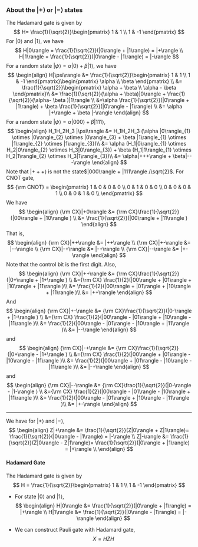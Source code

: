 ### About the $|+\rangle$ or $|-\rangle$ states

The Hadamard gate is given by
$$
H= \frac{1}{\sqrt{2}}\begin{pmatrix}
1 & 1 \\ 1 & -1
\end{pmatrix}
$$
For $|0\rangle$ and $|1\rangle$, we have
$$
H|0\rangle = \frac{1}{\sqrt{2}}(|0\rangle + |1\rangle) = |+\rangle \\
H|1\rangle = \frac{1}{\sqrt{2}}(|0\rangle - |1\rangle) = |-\rangle
$$
For a random state $|\psi\rangle = \alpha |0\rangle + \beta |1\rangle$, we have
$$
\begin{align}
H|\psi\rangle &= \frac{1}{\sqrt{2}}\begin{pmatrix}
1 & 1 \\ 1 & -1
\end{pmatrix}\begin{pmatrix}
\alpha \\ \beta
\end{pmatrix} \\
&= \frac{1}{\sqrt{2}}\begin{pmatrix}
\alpha + \beta \\
\alpha - \beta
\end{pmatrix}\\
&= \frac{1}{\sqrt{2}}(\alpha + \beta)|0\rangle + \frac{1}{\sqrt{2}}(\alpha- \beta )|1\rangle \\
&=\alpha \frac{1}{\sqrt{2}}(|0\rangle + |1\rangle) + \beta \frac{1}{\sqrt{2}}(|0\rangle - |1\rangle) \\
&= \alpha |+\rangle + \beta |-\rangle
\end{align}
$$
For a random state $|\psi\rangle = \alpha |000\rangle + \beta|111\rangle$, 
$$
\begin{align}
H_1H_2H_3 |\psi\rangle &= H_1H_2H_3 (\alpha |0\rangle_{1} \otimes |0\rangle_{2} \otimes |0\rangle_{3} + \beta |1\rangle_{1} \otimes |1\rangle_{2} \otimes |1\rangle_{3})\\
&= \alpha (H_1|0\rangle_{1} \otimes H_2|0\rangle_{2} \otimes H_3|0\rangle_{3}) + \beta (H_1|1\rangle_{1} \otimes H_2|1\rangle_{2} \otimes H_3|1\rangle_{3})\\
&= \alpha|+++\rangle + \beta|---\rangle
\end{align}
$$
Note that $|+++\rangle$ is not the state$|000\rangle + |111\rangle /\sqrt{2}$. For CNOT gate, 
$$
{\rm CNOT} = \begin{pmatrix}
1 & 0 & 0 & 0 \\
0 & 1 & 0 & 0 \\
0 & 0 & 0 & 1 \\
0 & 0 & 1 & 0 \\
\end{pmatrix}
$$
We have
$$
\begin{align}
{\rm CX}|+0\rangle &= {\rm CX}\frac{1}{\sqrt{2}}(|00\rangle + |10\rangle ) \\
&= \frac{1}{\sqrt{2}}(|00\rangle + |11\rangle )
\end{align}
$$
That is,
$$
\begin{align}
{\rm CX}|++\rangle &= |++\rangle \\
{\rm CX}|+-\rangle &= |--\rangle \\
{\rm CX}|-+\rangle &= |-+\rangle \\
{\rm CX}|--\rangle &= |+-\rangle 
\end{align}
$$
Note that the control bit is the first digit. Also,
$$
\begin{align}
{\rm CX}|++\rangle &= {\rm CX}\frac{1}{\sqrt{2}}(|0+\rangle + |1+\rangle ) \\
&={\rm CX} \frac{1}{2}(|00\rangle + |01\rangle + |10\rangle + |11\rangle )\\
&= \frac{1}{2}(|00\rangle + |01\rangle + |10\rangle + |11\rangle )\\
&= |++\rangle
\end{align}
$$
And
$$
\begin{align}
{\rm CX}|+-\rangle &= {\rm CX}\frac{1}{\sqrt{2}}(|0-\rangle + |1-\rangle ) \\
&={\rm CX} \frac{1}{2}(|00\rangle - |01\rangle + |10\rangle - |11\rangle )\\
&= \frac{1}{2}(|00\rangle - |01\rangle - |10\rangle + |11\rangle )\\
&= |--\rangle
\end{align}
$$
and 
$$
\begin{align}
{\rm CX}|-+\rangle &= {\rm CX}\frac{1}{\sqrt{2}}(|0+\rangle - |1+\rangle ) \\
&={\rm CX} \frac{1}{2}(|00\rangle + |01\rangle - |10\rangle - |11\rangle )\\
&= \frac{1}{2}(|00\rangle + |01\rangle - |10\rangle - |11\rangle )\\
&= |-+\rangle
\end{align}
$$
and 
$$
\begin{align}
{\rm CX}|--\rangle &= {\rm CX}\frac{1}{\sqrt{2}}(|0-\rangle - |1-\rangle ) \\
&={\rm CX} \frac{1}{2}(|00\rangle - |01\rangle - |10\rangle + |11\rangle )\\
&= \frac{1}{2}(|00\rangle - |01\rangle + |10\rangle - |11\rangle )\\
&= |+-\rangle
\end{align}
$$

---

We have for $|+\rangle$ and $|-\rangle$,
$$
\begin{align}
Z|+\rangle &= \frac{1}{\sqrt{2}}(Z|0\rangle + Z|1\rangle)= \frac{1}{\sqrt{2}}(|0\rangle - |1\rangle) = |-\rangle \\
Z|-\rangle &= \frac{1}{\sqrt{2}}(Z|0\rangle - Z|1\rangle)= \frac{1}{\sqrt{2}}(|0\rangle + |1\rangle) = |+\rangle \\
\end{align}
$$

#### Hadamard Gate

The Hadamard gate is given by
$$
H = \frac{1}{\sqrt{2}}\begin{pmatrix}
1 & 1 \\
1 & -1
\end{pmatrix}
$$

* For state $|0\rangle$ and $|1\rangle$,
  $$
  \begin{align}
  H|0\rangle &= \frac{1}{\sqrt{2}}(|0\rangle + |1\rangle) = |+\rangle \\
  H|1\rangle &= \frac{1}{\sqrt{2}}(|0\rangle - |1\rangle) = |-\rangle 
  \end{align}
  $$

* We can construct Pauli gate with Hadamard gate,
  $$
  X = HZH
  $$

  
